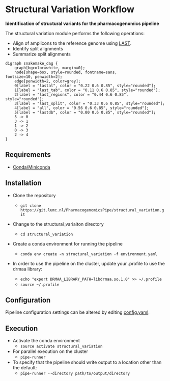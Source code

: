 # Structural Variation Workflow

**Identification of structural variants for the pharmacogenomics pipeline**  

The structural variation module performs the following  operations:  
- Align of amplicons to the reference genome using [LAST](http://last.cbrc.jp/).
- Identify split alignments
- Summarize split alignments

```plantuml
digraph snakemake_dag {
    graph[bgcolor=white, margin=0];
    node[shape=box, style=rounded, fontname=sans,                 fontsize=10, penwidth=2];
    edge[penwidth=2, color=grey];
	0[label = "lastal", color = "0.22 0.6 0.85", style="rounded"];
	1[label = "last_tab", color = "0.11 0.6 0.85", style="rounded"];
	2[label = "last_regions", color = "0.44 0.6 0.85", style="rounded"];
	3[label = "last_split", color = "0.33 0.6 0.85", style="rounded"];
	4[label = "all", color = "0.56 0.6 0.85", style="rounded"];
	5[label = "lastdb", color = "0.00 0.6 0.85", style="rounded"];
	5 -> 0
	3 -> 1
	1 -> 2
	0 -> 3
	2 -> 4
}
```
 
## Requirements
- [Conda/Miniconda](https://conda.io/miniconda.html)  

## Installation
- Clone the repository
  - `git clone https://git.lumc.nl/PharmacogenomicsPipe/structural_variation.git`

- Change to the structural_variaiton directory
  - `cd structural_variation`

- Create a conda environment for running the pipeline
  - `conda env create -n structural_variation -f environment.yaml`

- In order to use the pipeline on the cluster, update your .profile to use the drmaa library:
  - `echo "export DRMAA_LIBRARY_PATH=libdrmaa.so.1.0" >> ~/.profile`
  - `source ~/.profile`

## Configuration
Pipeline configuration settings can be altered by editing [config.yaml](config.yaml).  

## Execution
- Activate the conda environment
  - `source activate structural_variation`
- For parallel execution on the cluster
  - `pipe-runner`
- To specify that the pipeline should write output to a location other than the default:
  - `pipe-runner --directory path/to/output/directory`
           
